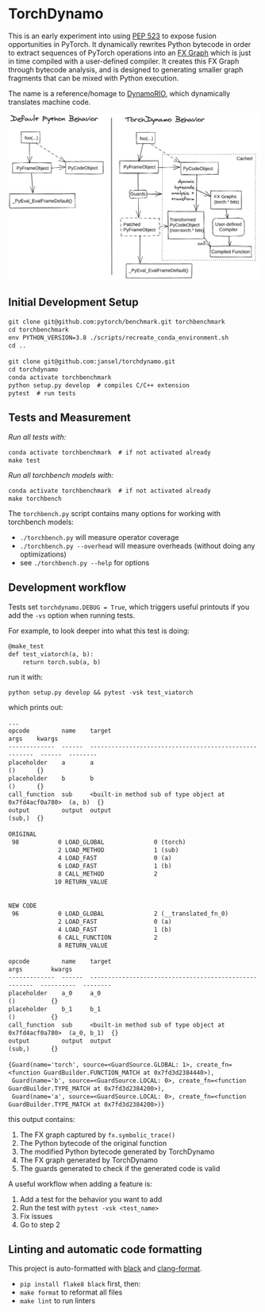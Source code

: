 # TorchDynamo

This is an early experiment into using [PEP 523] to expose fusion opportunities in PyTorch. It dynamically rewrites
Python bytecode in order to extract sequences of PyTorch operations into an [FX Graph]
which is just in time compiled with a user-defined compiler. It creates this FX Graph through bytecode analysis, and is
designed to generating smaller graph fragments that can be mixed with Python execution.

The name is a reference/homage to [DynamoRIO], which dynamically translates machine code.

![](TorchDynamo.png)

[PEP 523]: https://www.python.org/dev/peps/pep-0523/

[FX Graph]: https://pytorch.org/docs/stable/fx.html

[DynamoRIO]: https://dynamorio.org/

## Initial Development Setup

```
git clone git@github.com:pytorch/benchmark.git torchbenchmark
cd torchbenchmark
env PYTHON_VERSION=3.8 ./scripts/recreate_conda_environment.sh
cd ..

git clone git@github.com:jansel/torchdynamo.git
cd torchdynamo
conda activate torchbenchmark
python setup.py develop  # compiles C/C++ extension
pytest  # run tests
```

## Tests and Measurement

*Run all tests with:*

```
conda activate torchbenchmark  # if not activated already
make test
```

*Run all torchbench models with:*

```
conda activate torchbenchmark  # if not activated already
make torchbench
```

The `torchbench.py` script contains many options for working with torchbench models:

- `./torchbench.py` will measure operator coverage
- `./torchbench.py --overhead` will measure overheads (without doing any optimizations)
- see `./torchbench.py --help` for options

## Development workflow

Tests set `torchdynamo.DEBUG = True`, which triggers useful printouts if you add the `-vs` option when running tests.

For example, to look deeper into what this test is doing:

```
@make_test
def test_viatorch(a, b):
    return torch.sub(a, b)
```

run it with:

```
python setup.py develop && pytest -vsk test_viatorch
```

which prints out:

```
...
opcode         name    target                                                  args    kwargs
-------------  ------  ------------------------------------------------------  ------  --------
placeholder    a       a                                                       ()      {}
placeholder    b       b                                                       ()      {}
call_function  sub     <built-in method sub of type object at 0x7fd4acf0a780>  (a, b)  {}
output         output  output                                                  (sub,)  {}

ORIGINAL
 98           0 LOAD_GLOBAL              0 (torch)
              2 LOAD_METHOD              1 (sub)
              4 LOAD_FAST                0 (a)
              6 LOAD_FAST                1 (b)
              8 CALL_METHOD              2
             10 RETURN_VALUE


NEW CODE
 96           0 LOAD_GLOBAL              2 (__translated_fn_0)
              2 LOAD_FAST                0 (a)
              4 LOAD_FAST                1 (b)
              6 CALL_FUNCTION            2
              8 RETURN_VALUE

opcode         name    target                                                  args        kwargs
-------------  ------  ------------------------------------------------------  ----------  --------
placeholder    a_0     a_0                                                     ()          {}
placeholder    b_1     b_1                                                     ()          {}
call_function  sub     <built-in method sub of type object at 0x7fd4acf0a780>  (a_0, b_1)  {}
output         output  output                                                  (sub,)      {}

{Guard(name='torch', source=<GuardSource.GLOBAL: 1>, create_fn=<function GuardBuilder.FUNCTION_MATCH at 0x7fd3d2384440>),
 Guard(name='b', source=<GuardSource.LOCAL: 0>, create_fn=<function GuardBuilder.TYPE_MATCH at 0x7fd3d2384200>),
 Guard(name='a', source=<GuardSource.LOCAL: 0>, create_fn=<function GuardBuilder.TYPE_MATCH at 0x7fd3d2384200>)}
```

this output contains:

1) The FX graph captured by `fx.symbolic_trace()`
1) The Python bytecode of the original function
1) The modified Python bytecode generated by TorchDynamo
1) The FX graph generated by TorchDynamo
1) The guards generated to check if the generated code is valid

A useful workflow when adding a feature is:

1) Add a test for the behavior you want to add
1) Run the test with `pytest -vsk <test_name>`
1) Fix issues
1) Go to step 2

## Linting and automatic code formatting

This project is auto-formatted with [black](https://github.com/psf/black)
and [clang-format](https://clang.llvm.org/docs/ClangFormat.html).

- `pip install flake8 black` first, then:
- `make format` to reformat all files
- `make lint` to run linters
